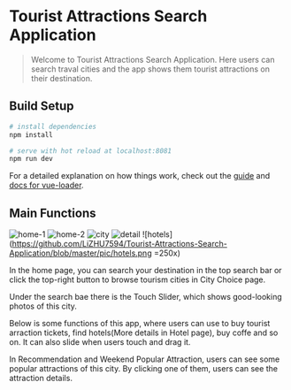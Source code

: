 # Tourist Attractions Search Application

> Welcome to Tourist Attractions Search Application. Here users can search traval cities and the app shows them tourist attractions on their destination.

## Build Setup

``` bash
# install dependencies
npm install

# serve with hot reload at localhost:8081
npm run dev
```

For a detailed explanation on how things work, check out the [guide](http://vuejs-templates.github.io/webpack/) and [docs for vue-loader](http://vuejs.github.io/vue-loader).

## Main Functions
![home-1](https://github.com/LiZHU7594/Tourist-Attractions-Search-Application/blob/master/pic/home-1.png?raw=true)
![home-2](https://github.com/LiZHU7594/Tourist-Attractions-Search-Application/blob/master/pic/home-2.png?raw=true)
![city](https://github.com/LiZHU7594/Tourist-Attractions-Search-Application/blob/master/pic/city.png?raw=true)
![detail](https://github.com/LiZHU7594/Tourist-Attractions-Search-Application/blob/master/pic/detail.png?raw=true)
![hotels](https://github.com/LiZHU7594/Tourist-Attractions-Search-Application/blob/master/pic/hotels.png =250x)

In the home page, you can search your destination in the top search bar or click the top-right button to browse tourism cities in City Choice page. 

Under the search bae there is the Touch Slider, which shows good-looking photos of this city. 

Below is some functions of this app, where users can use to buy tourist arraction tickets, find hotels(More details in Hotel page), buy coffe and so on. It can also slide when users touch and drag it. 

In Recommendation and Weekend Popular Attraction, users can see some popular attractions of this city. By clicking one of them, users can see the attraction details.